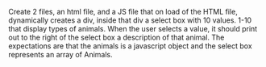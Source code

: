 Create 2 files, an html file, and a JS file that on load of the HTML file, dynamically creates a div, inside that div a select box with 10 values. 1-10 that display types of animals. When the user selects a value, it should print out to the right of the select box a description of that animal. The expectations are that the animals is a javascript object and the select box represents an array of Animals.